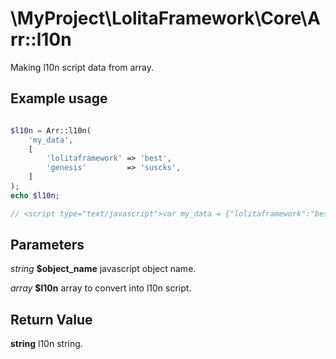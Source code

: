 \MyProject\LolitaFramework\Core\Arr::l10n
===

Making l10n script data from array.

Example usage
---
```php

$l10n = Arr::l10n(
    'my_data',
    [
        'lolitaframework' => 'best',
        'genesis'         => 'suscks',
    ]
);
echo $l10n;

// <script type="text/javascript">var my_data = {"lolitaframework":"best","genesis":"suscks"};</script>

```

Parameters
---

_string_ __$object_name__ javascript object name.

_array_ __$l10n__ array to convert into l10n script.

Return Value
---
__string__ l10n string.
